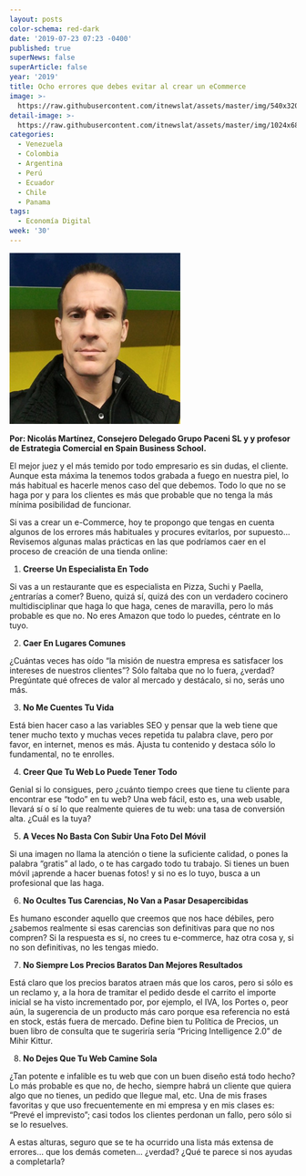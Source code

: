 ```yaml
---
layout: posts
color-schema: red-dark
date: '2019-07-23 07:23 -0400'
published: true
superNews: false
superArticle: false
year: '2019'
title: Ocho errores que debes evitar al crear un eCommerce
image: >-
  https://raw.githubusercontent.com/itnewslat/assets/master/img/540x320/ecommerce-spain-p.jpg
detail-image: >-
  https://raw.githubusercontent.com/itnewslat/assets/master/img/1024x680/ecommerce-spain-g.jpg
categories:
  - Venezuela
  - Colombia
  - Argentina
  - Perú
  - Ecuador
  - Chile
  - Panama
tags:
  - Economía Digital
week: '30'
---
```

![](https://raw.githubusercontent.com/itnewslat/assets/master/img/300x300/Nicolas-Martinez.jpg)

**Por: Nicolás Martínez, Consejero Delegado Grupo Paceni SL y y profesor de Estrategia Comercial en Spain Business School.**
  
 
El mejor juez y el más temido por todo empresario es sin dudas, el cliente. Aunque esta máxima la tenemos todos grabada a fuego en nuestra piel, lo más habitual es hacerle menos caso del que debemos. Todo lo que no se haga por y para los clientes es más que probable que no tenga la más mínima posibilidad de funcionar.
 
Si vas a crear un e-Commerce, hoy te propongo que tengas en cuenta algunos de los errores más habituales y procures evitarlos, por supuesto... Revisemos algunas malas prácticas en las que podríamos caer en el proceso de creación de una tienda online:
 
1. **Creerse Un Especialista En Todo**
 
  Si vas a un restaurante que es especialista en Pizza, Suchi y Paella, ¿entrarías a comer? Bueno, quizá sí, quizá des con un verdadero cocinero multidisciplinar que haga lo que haga, cenes de maravilla, pero lo más probable es que no. No eres Amazon que todo lo puedes, céntrate en lo tuyo.
  
2. **Caer En Lugares Comunes**

  ¿Cuántas veces has oído “la misión de nuestra empresa es satisfacer los intereses de nuestros clientes”? Sólo faltaba que no lo fuera, ¿verdad? Pregúntate qué ofreces de valor al mercado y destácalo, si no, serás uno más.
  
3. **No Me Cuentes Tu Vida**
 
  Está bien hacer caso a las variables SEO y pensar que la web tiene que tener mucho texto y muchas veces repetida tu palabra clave, pero por favor, en internet, menos es más. Ajusta tu contenido y destaca sólo lo fundamental, no te enrolles.
  
4. **Creer Que Tu Web Lo Puede Tener Todo**
 
  Genial si lo consigues, pero ¿cuánto tiempo crees que tiene tu cliente para encontrar ese “todo” en tu web? Una web fácil, esto es, una web usable, llevará sí o sí lo que realmente quieres de tu web: una tasa de conversión alta. ¿Cuál es la tuya?
  
5. **A Veces No Basta Con Subir Una Foto Del Móvil**
 
  Si una imagen no llama la atención o tiene la suficiente calidad, o pones la palabra “gratis” al lado, o te has cargado todo tu trabajo. Si tienes un buen móvil ¡aprende a hacer buenas fotos! y si no es lo tuyo, busca a un profesional que las haga.
  
6. **No Ocultes Tus Carencias, No Van a Pasar Desapercibidas**
 
  Es humano esconder aquello que creemos que nos hace débiles, pero ¿sabemos realmente si esas carencias son definitivas para que no nos compren? Si la respuesta es sí, no crees tu e-commerce, haz otra cosa y, si no son definitivas, no les tengas miedo.
  
7. **No Siempre Los Precios Baratos Dan Mejores Resultados**
 
  Está claro que los precios baratos atraen más que los caros, pero si sólo es un reclamo y, a la hora de tramitar el pedido desde el carrito el importe inicial se ha visto incrementado por, por ejemplo, el IVA, los Portes o, peor aún, la sugerencia de un producto más caro porque esa referencia no está en stock, estás fuera de mercado. Define bien tu Política de Precios, un buen libro de consulta que te sugeriría sería “Pricing Intelligence 2.0” de Mihir Kittur.
  
8. **No Dejes Que Tu Web Camine Sola**

¿Tan potente e infalible es tu web que con un buen diseño está todo hecho? Lo más probable es que no, de hecho, siempre habrá un cliente que quiera algo que no tienes, un pedido que llegue mal, etc. Una de mis frases favoritas y que uso frecuentemente en mi empresa y en mis clases es: “Prevé el imprevisto”; casi todos los clientes perdonan un fallo, pero sólo si se lo resuelves. 
 
A estas alturas, seguro que se te ha ocurrido una lista más extensa de errores… que los demás cometen… ¿verdad? ¿Qué te parece si nos ayudas a completarla?
